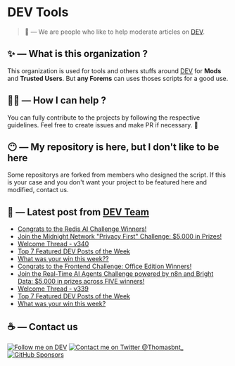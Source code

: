 # DEV Tools

> 🔧 — We are people who like to help moderate articles on [DEV](https://dev.to).

## ✨ — What is this organization ?

This organization is used for tools and others stuffs around [DEV](https://dev.to) for **Mods** and **Trusted Users**. But __any Forems__ can uses thoses scripts for a good use.


## 💪🏼 — How I can help ?

You can fully contribute to the projects by following the respective guidelines. Feel free to create issues and make PR if necessary. 🎉

## 😶 — My repository is here, but I don't like to be here

Some repositorys are forked from members who designed the script. If this is your case and you don't want your project to be featured here and modified, contact us.

## 📝 — Latest post from [DEV Team](https://dev.to/devteam)

<!-- BLOG-POST-LIST:START -->
- [Congrats to the Redis AI Challenge Winners!](https://dev.to/devteam/congrats-to-the-redis-ai-challenge-winners-2f2j)
- [Join the Midnight Network &quot;Privacy First&quot; Challenge: $5,000 in Prizes!](https://dev.to/devteam/join-the-midnight-network-privacy-first-challenge-5000-in-prizes-3l45)
- [Welcome Thread - v340](https://dev.to/devteam/welcome-thread-v340-3j0c)
- [Top 7 Featured DEV Posts of the Week](https://dev.to/devteam/top-7-featured-dev-posts-of-the-week-54fg)
- [What was your win this week??](https://dev.to/devteam/what-was-your-win-this-week-27ca)
- [Congrats to the Frontend Challenge: Office Edition Winners!](https://dev.to/devteam/congrats-to-the-frontend-challenge-office-edition-winners-30p9)
- [Join the Real-Time AI Agents Challenge powered by n8n and Bright Data: $5,000 in prizes across FIVE winners!](https://dev.to/devteam/join-the-real-time-ai-agents-challenge-powered-by-n8n-and-bright-data-5000-in-prizes-across-five-3nmb)
- [Welcome Thread - v339](https://dev.to/devteam/welcome-thread-v339-2fao)
- [Top 7 Featured DEV Posts of the Week](https://dev.to/devteam/top-7-featured-dev-posts-of-the-week-f0f)
- [What was your win this week?](https://dev.to/devteam/what-was-your-win-this-week-3856)
<!-- BLOG-POST-LIST:END -->


## ☕ — Contact us

[![Follow me on DEV](https://img.shields.io/badge/dev.to-%2308090A.svg?&style=for-the-badge&logo=dev.to&logoColor=white&alt=devto)](https://dev.to/thomasbnt)
[![Contact me on Twitter @Thomasbnt_](https://img.shields.io/badge/Contact%20me%20on%20Twitter-%231DA1F2.svg?&style=for-the-badge&logo=twitter&logoColor=white&alt=twitter)](https://twitter.com/messages/1142357270-1142357270?text=Hello,%20I%20contact%20you%20from%20devtotools%20&recipient_id=1142357270) [![GitHub Sponsors](https://img.shields.io/badge/Sponsor%20me-%23EA54AE.svg?&style=for-the-badge&logo=github-sponsors&logoColor=white)](https://github.com/sponsors/thomasbnt)


